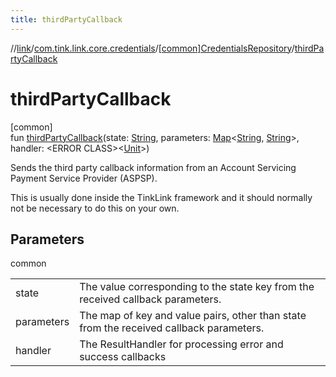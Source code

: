 ```yaml
---
title: thirdPartyCallback
---
```

//[link](../../../index.html)/[com.tink.link.core.credentials](../index.html)/[[common]CredentialsRepository](index.html)/[thirdPartyCallback](third-party-callback.html)



# thirdPartyCallback



[common]\
fun [thirdPartyCallback](third-party-callback.html)(state: [String](https://kotlinlang.org/api/latest/jvm/stdlib/kotlin/-string/index.html), parameters: [Map](https://kotlinlang.org/api/latest/jvm/stdlib/kotlin.collections/-map/index.html)&lt;[String](https://kotlinlang.org/api/latest/jvm/stdlib/kotlin/-string/index.html), [String](https://kotlinlang.org/api/latest/jvm/stdlib/kotlin/-string/index.html)&gt;, handler: &lt;ERROR CLASS&gt;&lt;[Unit](https://kotlinlang.org/api/latest/jvm/stdlib/kotlin/-unit/index.html)&gt;)



Sends the third party callback information from an Account Servicing Payment Service Provider (ASPSP).



This is usually done inside the TinkLink framework and it should normally not be necessary to do this on your own.



## Parameters


common

| | |
|---|---|
| state | The value corresponding to the state key from the received callback parameters. |
| parameters | The map of key and value pairs, other than state from the received callback parameters. |
| handler | The ResultHandler for processing error and success callbacks |




